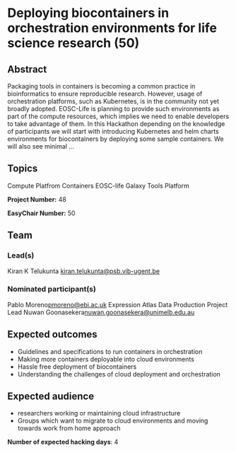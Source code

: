# Deploying biocontainers in orchestration environments for life science research (50)

## Abstract

Packaging tools in containers is becoming a common practice in bioinformatics to ensure reproducible research. However, usage of orchestration platforms, such as Kubernetes, is in the community not yet broadly adopted. EOSC-Life is planning to provide such environments as part of the compute resources, which implies we need to enable developers to take advantage of them. In this Hackathon depending on the knowledge of participants we will start with introducing Kubernetes and helm charts environments for biocontainers by deploying some sample containers. We will also see minimal ...

## Topics

Compute Platfrom
 Containers
 EOSC-life
 Galaxy
 Tools Platform

**Project Number:** 48



**EasyChair Number:** 50

## Team

### Lead(s)

Kiran K Telukunta <kiran.telukunta@psb.vib-ugent.be>

### Nominated participant(s)

Pablo Moreno<pmoreno@ebi.ac.uk> Expression Atlas Data Production Project Lead
 Nuwan Goonasekera<nuwan.goonasekera@unimelb.edu.au>

## Expected outcomes

* Guidelines and specifications to run containers in orchestration
 * Making more containers deployable into cloud environments
 * Hassle free deployment of biocontainers
 * Understanding the challenges of cloud deployment and orchestration

## Expected audience

* researchers working or maintaining cloud infrastructure
 * Groups which want to migrate to cloud environments and moving towards work from home approach

**Number of expected hacking days**: 4

